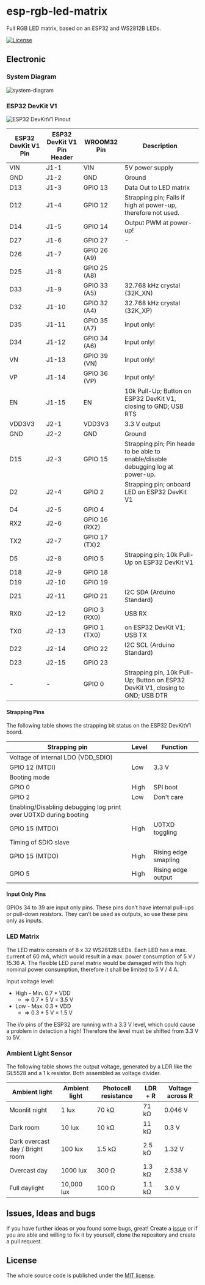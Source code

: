 # esp-rgb-led-matrix
Full RGB LED matrix, based on an ESP32 and WS2812B LEDs.

[![License](https://img.shields.io/badge/license-MIT-blue.svg)](http://choosealicense.com/licenses/mit/)

## Electronic

### System Diagram

![system-diagram](https://github.com/BlueAndi/esp-rgb-led-matrix/blob/master/doc/design/system.png)

### ESP32 DevKit V1

![ESP32 DevKitV1 Pinout](https://github.com/BlueAndi/esp-rgb-led-matrix/blob/master/doc/datasheets/pinoutDOIT32devkitv1.png)

| ESP32 DevKit V1 Pin | ESP32 DevKit V1 Pin Header | WROOM32 Pin | Description |
| --- | --- | --- | --- |
| VIN | J1-1 | VIN | 5V power supply |
| GND | J1-2 | GND | Ground |
| D13 | J1-3 | GPIO 13 | Data Out to LED matrix |
| D12 | J1-4 | GPIO 12 | Strapping pin; Fails if high at power-up, therefore not used. |
| D14 | J1-5 | GPIO 14 | Output PWM at power-up! |
| D27 | J1-6 | GPIO 27 | - |
| D26 | J1-7 | GPIO 26 (A9) | |
| D25 | J1-8 | GPIO 25 (A8) | |
| D33 | J1-9 | GPIO 33 (A5) | 32.768 kHz crystal (32K_XN) |
| D32 | J1-10 | GPIO 32 (A4) | 32.768 kHz crystal (32K_XP) |
| D35 | J1-11 | GPIO 35 (A7) | Input only! |
| D34 | J1-12 | GPIO 34 (A6) | Input only! |
| VN | J1-13 | GPIO 39 (VN) | Input only! |
| VP | J1-14 | GPIO 36 (VP) | Input only! |
| EN | J1-15 | EN | 10k Pull-Up; Button on ESP32 DevKit V1, closing to GND; USB RTS |
| VDD3V3 | J2-1 | VDD3V3 | 3.3 V output |
| GND | J2-2 | GND | Ground |
| D15 | J2-3 | GPIO 15 | Strapping pin; Pin heade to be able to enable/disable debugging log at power-up. |
| D2 | J2-4 | GPIO 2 | Strapping pin; onboard LED on ESP32 DevKit V1 |
| D4 | J2-5 | GPIO 4 | |
| RX2 | J2-6 | GPIO 16 (RX2) | |
| TX2 | J2-7 | GPIO 17 (TX)2 | |
| D5 | J2-8 | GPIO 5 | Strapping pin; 10k Pull-Up on ESP32 DevKit V1 |
| D18 | J2-9 | GPIO 18 | |
| D19 | J2-10 | GPIO 19 | |
| D21 | J2-11 | GPIO 21 | I2C SDA (Arduino Standard) |
| RX0 | J2-12 | GPIO 3 (RX0) | USB RX |
| TX0 | J2-13 | GPIO 1 (TX0) | on ESP32 DevKit V1; USB TX |
| D22 | J2-14 | GPIO 22 | I2C SCL (Arduino Standard) |
| D23 | J2-15 | GPIO 23 | |
| - | - | GPIO 0 | Strapping pin, 10k Pull-Up; Button on ESP32 DevKit V1, closing to GND; USB DTR |

#### Strapping Pins

The following table shows the strapping bit status on the ESP32 DevKitV1 board.

| Strapping pin | Level | Function |
| --- | --- | --- |
| Voltage of internal LDO (VDD_SDIO) |
| GPIO 12 (MTDI) | Low | 3.3 V |
| Booting mode |
| GPIO 0 | High | SPI boot |
| GPIO 2 | Low | Don't care |
| Enabling/Disabling debugging log print over U0TXD during booting |
| GPIO 15 (MTDO) | High | U0TXD toggling |
| Timing of SDIO slave |
| GPIO 15 (MTDO) | High | Rising edge smapling |
| GPIO 5 | High | Rising edge output |

#### Input Only Pins
GPIOs 34 to 39 are input only pins. These pins don’t have internal pull-ups or pull-down resistors. They can’t be used as outputs, so use these pins only as inputs.

### LED Matrix

The LED matrix consists of 8 x 32 WS2812B LEDs. Each LED has a max. current of 60 mA, which would result in a max. power consumption of 5 V / 15.36 A. The flexible LED panel matrix would be damaged with this high nominal power consumption, therefore it shall be limited to 5 V / 4 A.

Input voltage level:
* High - Min. 0.7 * VDD
  * => 0.7 * 5 V = 3.5 V
* Low - Max. 0.3 * VDD
  * => 0.3 * 5 V = 1.5 V

The i/o pins of the ESP32 are running with a 3.3 V level, which could cause a problem in detection a high!
Therefore the level must be shifted from 3.3 V to 5V.

### Ambient Light Sensor

The following table shows the output voltage, generated by a LDR like the GL5528 and a 1 k resistor. Both assembled as voltage divider.

| Ambient light | Ambient light | Photocell resistance | LDR + R | Voltage across R|
| --- | --- | --- | --- | --- |
| Moonlit night | 1 lux | 70 kΩ | 71 kΩ | 0.046 V |
| Dark room | 10 lux | 10 kΩ | 11 kΩ | 0.3 V |
| Dark overcast day / Bright room | 100 lux | 1.5 kΩ | 2.5 kΩ | 1.32 V |
| Overcast day | 1000 lux | 300 Ω | 1.3 kΩ | 2.538 V |
| Full daylight | 10,000 lux | 100 Ω | 1.1 kΩ | 3.0 V |

## Issues, Ideas and bugs
If you have further ideas or you found some bugs, great! Create a [issue](https://github.com/BlueAndi/esp-rgb-led-matrix/issues) or if you are able and willing to fix it by yourself, clone the repository and create a pull request.

## License
The whole source code is published under the [MIT license](http://choosealicense.com/licenses/mit/).

